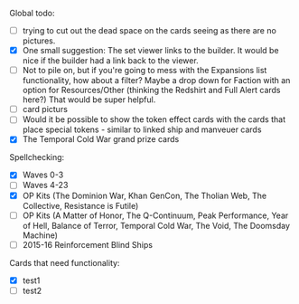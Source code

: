 
Global todo:
- [ ] trying to cut out the dead space on the cards seeing as there are no pictures. 
- [X] One small suggestion: The set viewer links to the builder. It would be nice if the builder had a link back to the viewer.
- [ ] Not to pile on, but if you're going to mess with the Expansions list functionality, how about a filter? Maybe a drop down for Faction with an option for Resources/Other (thinking the Redshirt and Full Alert cards here?) That would be super helpful.
- [ ] card picturs
- [ ] Would it be possible to show the token effect cards with the cards that place special tokens - similar to linked ship and manveuer cards
- [X] The Temporal Cold War grand prize cards

Spellchecking:
- [X] Waves 0-3
- [ ] Waves 4-23
- [X] OP Kits (The Dominion War, Khan GenCon, The Tholian Web, The Collective, Resistance is Futile)
- [ ] OP Kits (A Matter of Honor, The Q-Continuum, Peak Performance, Year of Hell, Balance of Terror, Temporal Cold War, The Void, The Doomsday Machine)
- [ ] 2015-16 Reinforcement Blind Ships

Cards that need functionality:
- [X] test1
- [ ] test2
